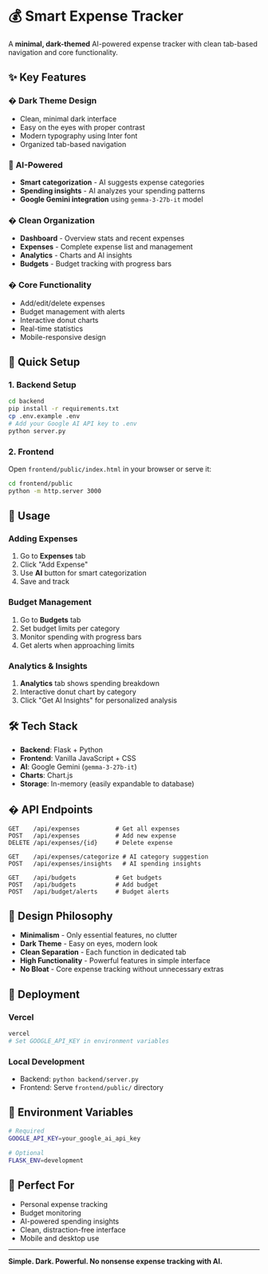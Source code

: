 # 💰 Smart Expense Tracker

A **minimal, dark-themed** AI-powered expense tracker with clean tab-based navigation and core functionality.

## ✨ Key Features

### � **Dark Theme Design**
- Clean, minimal dark interface
- Easy on the eyes with proper contrast
- Modern typography using Inter font
- Organized tab-based navigation

### 🤖 **AI-Powered**
- **Smart categorization** - AI suggests expense categories
- **Spending insights** - AI analyzes your spending patterns  
- **Google Gemini integration** using `gemma-3-27b-it` model

### � **Clean Organization**
- **Dashboard** - Overview stats and recent expenses
- **Expenses** - Complete expense list and management
- **Analytics** - Charts and AI insights
- **Budgets** - Budget tracking with progress bars

### � **Core Functionality**
- Add/edit/delete expenses
- Budget management with alerts
- Interactive donut charts
- Real-time statistics
- Mobile-responsive design

## 🚀 Quick Setup

### 1. **Backend Setup**
```bash
cd backend
pip install -r requirements.txt
cp .env.example .env
# Add your Google AI API key to .env
python server.py
```

### 2. **Frontend**
Open `frontend/public/index.html` in your browser or serve it:
```bash
cd frontend/public
python -m http.server 3000
```

## 🎯 Usage

### **Adding Expenses**
1. Go to **Expenses** tab
2. Click "Add Expense" 
3. Use **AI** button for smart categorization
4. Save and track

### **Budget Management** 
1. Go to **Budgets** tab
2. Set budget limits per category
3. Monitor spending with progress bars
4. Get alerts when approaching limits

### **Analytics & Insights**
1. **Analytics** tab shows spending breakdown
2. Interactive donut chart by category
3. Click "Get AI Insights" for personalized analysis

## 🛠️ Tech Stack

- **Backend**: Flask + Python
- **Frontend**: Vanilla JavaScript + CSS
- **AI**: Google Gemini (`gemma-3-27b-it`)  
- **Charts**: Chart.js
- **Storage**: In-memory (easily expandable to database)

## � API Endpoints

```
GET    /api/expenses          # Get all expenses
POST   /api/expenses          # Add new expense  
DELETE /api/expenses/{id}     # Delete expense

GET    /api/expenses/categorize # AI category suggestion
POST   /api/expenses/insights   # AI spending insights

GET    /api/budgets           # Get budgets
POST   /api/budgets           # Add budget
POST   /api/budget/alerts     # Budget alerts
```

## 🎨 Design Philosophy

- **Minimalism** - Only essential features, no clutter
- **Dark Theme** - Easy on eyes, modern look
- **Clean Separation** - Each function in dedicated tab
- **High Functionality** - Powerful features in simple interface
- **No Bloat** - Core expense tracking without unnecessary extras

## 🚀 Deployment

### **Vercel**
```bash
vercel
# Set GOOGLE_API_KEY in environment variables
```

### **Local Development**
- Backend: `python backend/server.py` 
- Frontend: Serve `frontend/public/` directory

## 🔑 Environment Variables

```bash
# Required
GOOGLE_API_KEY=your_google_ai_api_key

# Optional  
FLASK_ENV=development
```

## 🎯 Perfect For

- Personal expense tracking
- Budget monitoring  
- AI-powered spending insights
- Clean, distraction-free interface
- Mobile and desktop use

---

**Simple. Dark. Powerful. No nonsense expense tracking with AI.**